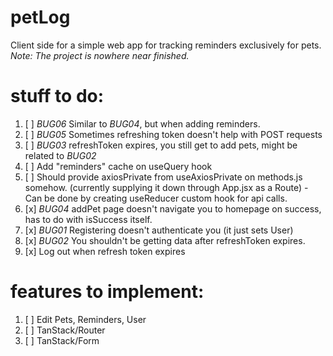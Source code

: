 # petLog

Client side for a simple web app for tracking reminders exclusively for pets.
<br/>_Note: The project is nowhere near finished._

# stuff to do:

1. [ ] _BUG06_ Similar to _BUG04_, but when adding reminders.
2. [ ] _BUG05_ Sometimes refreshing token doesn't help with POST requests
3. [ ] _BUG03_ refreshToken expires, you still get to add pets, might be related to _BUG02_
4. [ ] Add "reminders" cache on useQuery hook
5. [ ] Should provide axiosPrivate from useAxiosPrivate on methods.js somehow. (currently supplying it down through App.jsx as a Route) - Can be done by creating useReducer custom hook for api calls.
6. [x] _BUG04_ addPet page doesn't navigate you to homepage on success, has to do with isSuccess itself.
7. [x] _BUG01_ Registering doesn't authenticate you (it just sets User)
8. [x] _BUG02_ You shouldn't be getting data after refreshToken expires.
9. [x] Log out when refresh token expires

# features to implement:

1.  [ ] Edit Pets, Reminders, User
2.  [ ] TanStack/Router
3.  [ ] TanStack/Form
